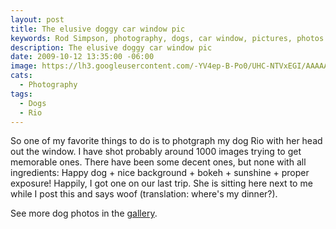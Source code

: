 ```yaml
---
layout: post
title: The elusive doggy car window pic
keywords: Rod Simpson, photography, dogs, car window, pictures, photos
description: The elusive doggy car window pic
date: 2009-10-12 13:35:00 -06:00
image: https://lh3.googleusercontent.com/-YV4ep-B-Po0/UHC-NTVxEGI/AAAAAAAAAec/rkKrsIscD9o/s800/untitled.jpg
cats:
  - Photography
tags:
  - Dogs
  - Rio
---
```


So one of my favorite things to do is to photgraph my dog Rio with her head out the window. I have shot probably around 1000 images trying to get memorable ones.  There have been some decent ones, but none with all ingredients: Happy dog + nice background + bokeh + sunshine + proper exposure! Happily, I got one on our last trip.  She is sitting here next to me while I post this and says woof (translation: where's my dinner?).

See more dog photos in the <a href="/pages/artist/photography_gallery.html">gallery</a>.
